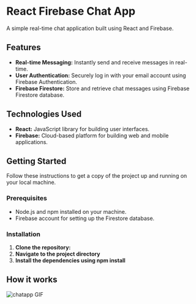 # React Firebase Chat App

A simple real-time chat application built using React and Firebase.

## Features

- **Real-time Messaging:** Instantly send and receive messages in real-time.
- **User Authentication:** Securely log in with your email account using Firebase Authentication.
- **Firebase Firestore:** Store and retrieve chat messages using Firebase Firestore database.

## Technologies Used

- **React:** JavaScript library for building user interfaces.
- **Firebase:** Cloud-based platform for building web and mobile applications.

## Getting Started

Follow these instructions to get a copy of the project up and running on your local machine.

### Prerequisites

- Node.js and npm installed on your machine.
- Firebase account for setting up the Firestore database.

### Installation

1. **Clone the repository:**
2. **Navigate to the project directory**
3. **Install the dependencies using npm install**


## How it works 

![chatapp GIF](/chatapp.GIF)

